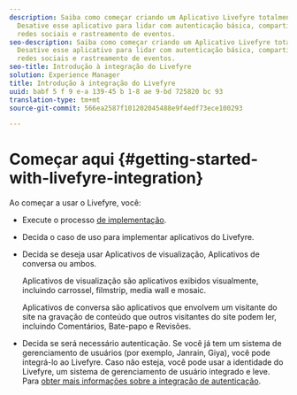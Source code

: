 ```yaml
---
description: Saiba como começar criando um Aplicativo Livefyre totalmente funcionando.
  Desative esse aplicativo para lidar com autenticação básica, compartilhamento em
  redes sociais e rastreamento de eventos.
seo-description: Saiba como começar criando um Aplicativo Livefyre totalmente funcionando.
  Desative esse aplicativo para lidar com autenticação básica, compartilhamento em
  redes sociais e rastreamento de eventos.
seo-title: Introdução à integração do Livefyre
solution: Experience Manager
title: Introdução à integração do Livefyre
uuid: babf 5 f 9 e-a 139-45 b 1-8 ae 9-bd 725820 bc 93
translation-type: tm+mt
source-git-commit: 566ea2587f101202045488e9f4edf73ece100293

---
```



# Começar aqui {#getting-started-with-livefyre-integration}

Ao começar a usar o Livefyre, você:

* Execute o processo [de implementação](../c-getting-started/c-implementation-process/c-implementation-process.md#c_implementation_process).
* Decida o caso de uso para implementar aplicativos do Livefyre.
* Decida se deseja usar Aplicativos de visualização, Aplicativos de conversa ou ambos.

   Aplicativos de visualização são aplicativos exibidos visualmente, incluindo carrossel, filmstrip, media wall e mosaic.

   Aplicativos de conversa são aplicativos que envolvem um visitante do site na gravação de conteúdo que outros visitantes do site podem ler, incluindo Comentários, Bate-papo e Revisões.

* Decida se será necessário autenticação. Se você já tem um sistema de gerenciamento de usuários (por exemplo, Janrain, Giya), você pode integrá-lo ao Livefyre. Caso não esteja, você pode usar a identidade do Livefyre, um sistema de gerenciamento de usuário integrado e leve. Para [obter mais informações sobre a integração de autenticação](../t-about-identity-integration/t-about-identity-integration.md#t_about_identity_integration).


